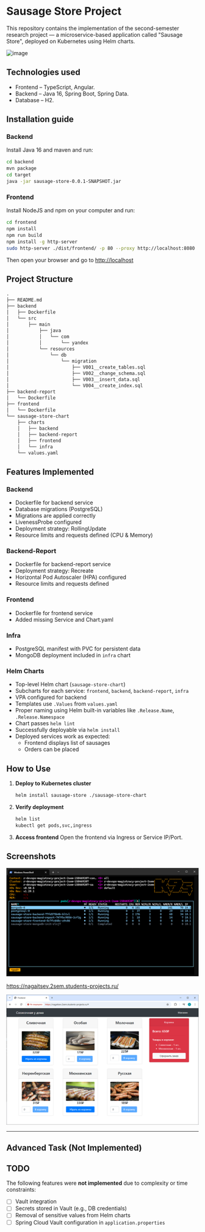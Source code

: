 # Sausage Store Project

This repository contains the implementation of the second-semester research project — a microservice-based application called "Sausage Store", deployed on Kubernetes using Helm charts.

![image](https://user-images.githubusercontent.com/9394918/121517767-69db8a80-c9f8-11eb-835a-e98ca07fd995.png)


## Technologies used

* Frontend – TypeScript, Angular.
* Backend  – Java 16, Spring Boot, Spring Data.
* Database – H2.

## Installation guide
### Backend

Install Java 16 and maven and run:

```bash
cd backend
mvn package
cd target
java -jar sausage-store-0.0.1-SNAPSHOT.jar
```

### Frontend

Install NodeJS and npm on your computer and run:

```bash
cd frontend
npm install
npm run build
npm install -g http-server
sudo http-server ./dist/frontend/ -p 80 --proxy http://localhost:8080
```

Then open your browser and go to [http://localhost](http://localhost)


## Project Structure

```
.
├── README.md
├── backend
│   ├── Dockerfile
│   └── src
│       ├── main
│           ├── java
│           │   └── com
│           │       └── yandex
│           └── resources
│               └── db
│                   └── migration
│                       ├── V001__create_tables.sql
│                       ├── V002__change_schema.sql
│                       ├── V003__insert_data.sql
│                       └── V004__create_index.sql
├── backend-report
│   └── Dockerfile
├── frontend
│   └── Dockerfile
└── sausage-store-chart
    ├── charts
    │   ├── backend
    │   ├── backend-report
    │   ├── frontend
    │   └── infra
    └── values.yaml
```

## Features Implemented

### Backend
- Dockerfile for backend service
- Database migrations (PostgreSQL)
- Migrations are applied correctly
- LivenessProbe configured
- Deployment strategy: RollingUpdate
- Resource limits and requests defined (CPU & Memory)

### Backend-Report
- Dockerfile for backend-report service
- Deployment strategy: Recreate
- Horizontal Pod Autoscaler (HPA) configured
- Resource limits and requests defined

### Frontend
- Dockerfile for frontend service
- Added missing Service and Chart.yaml

### Infra
- PostgreSQL manifest with PVC for persistent data
- MongoDB deployment included in `infra` chart

### Helm Charts
- Top-level Helm chart (`sausage-store-chart`)
- Subcharts for each service: `frontend`, `backend`, `backend-report`, `infra`
- VPA configured for backend
- Templates use `.Values` from `values.yaml`
- Proper naming using Helm built-in variables like `.Release.Name`, `.Release.Namespace`
- Chart passes `helm lint`
- Successfully deployable via `helm install`
- Deployed services work as expected:
  - Frontend displays list of sausages
  - Orders can be placed



## How to Use

1. **Deploy to Kubernetes cluster**
   ```bash
   helm install sausage-store ./sausage-store-chart
   ```

2. **Verify deployment**
   ```bash
   helm list
   kubectl get pods,svc,ingress
   ```

3. **Access frontend**
   Open the frontend via Ingress or Service IP/Port.

## Screenshots

![image](./img/scr1.png)  


https://nagaitsev.2sem.students-projects.ru/  

![image](./img/scr2.png)

--- 

## Advanced Task (Not Implemented)
## TODO

The following features were **not implemented** due to complexity or time constraints:
- [ ] Vault integration
- [ ] Secrets stored in Vault (e.g., DB credentials)
- [ ] Removal of sensitive values from Helm charts
- [ ] Spring Cloud Vault configuration in `application.properties`